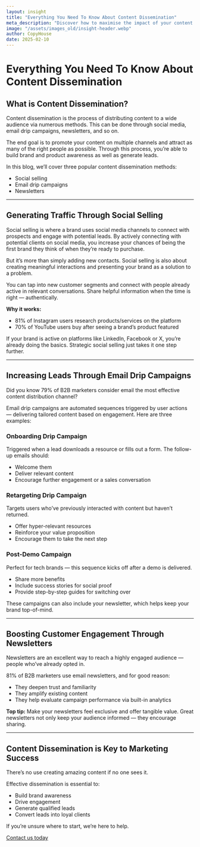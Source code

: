```yaml
---
layout: insight
title: "Everything You Need To Know About Content Dissemination"
meta_description: "Discover how to maximise the impact of your content using social selling, email drip campaigns and newsletters to generate leads and boost engagement."
image: "/assets/images_old/insight-header.webp"
author: CopyHouse
date: 2025-02-10
---
```


# Everything You Need To Know About Content Dissemination

## What is Content Dissemination?

Content dissemination is the process of distributing content to a wide audience via numerous methods. This can be done through social media, email drip campaigns, newsletters, and so on.

The end goal is to promote your content on multiple channels and attract as many of the right people as possible. Through this process, you’re able to build brand and product awareness as well as generate leads.

In this blog, we’ll cover three popular content dissemination methods:

- Social selling  
- Email drip campaigns  
- Newsletters  

---

## Generating Traffic Through Social Selling

Social selling is where a brand uses social media channels to connect with prospects and engage with potential leads. By actively connecting with potential clients on social media, you increase your chances of being the first brand they think of when they’re ready to purchase.

But it’s more than simply adding new contacts. Social selling is also about creating meaningful interactions and presenting your brand as a solution to a problem.

You can tap into new customer segments and connect with people already active in relevant conversations. Share helpful information when the time is right — authentically.

**Why it works:**

- 81% of Instagram users research products/services on the platform  
- 70% of YouTube users buy after seeing a brand’s product featured  

If your brand is active on platforms like LinkedIn, Facebook or X, you’re already doing the basics. Strategic social selling just takes it one step further.

---

## Increasing Leads Through Email Drip Campaigns

Did you know 79% of B2B marketers consider email the most effective content distribution channel?

Email drip campaigns are automated sequences triggered by user actions — delivering tailored content based on engagement. Here are three examples:

### Onboarding Drip Campaign  
Triggered when a lead downloads a resource or fills out a form. The follow-up emails should:

- Welcome them  
- Deliver relevant content  
- Encourage further engagement or a sales conversation  

### Retargeting Drip Campaign  
Targets users who’ve previously interacted with content but haven’t returned.

- Offer hyper-relevant resources  
- Reinforce your value proposition  
- Encourage them to take the next step  

### Post-Demo Campaign  
Perfect for tech brands — this sequence kicks off after a demo is delivered.

- Share more benefits  
- Include success stories for social proof  
- Provide step-by-step guides for switching over  

These campaigns can also include your newsletter, which helps keep your brand top-of-mind.

---

## Boosting Customer Engagement Through Newsletters

Newsletters are an excellent way to reach a highly engaged audience — people who’ve already opted in.

81% of B2B marketers use email newsletters, and for good reason:

- They deepen trust and familiarity  
- They amplify existing content  
- They help evaluate campaign performance via built-in analytics  

**Top tip:** Make your newsletters feel exclusive and offer tangible value. Great newsletters not only keep your audience informed — they encourage sharing.

---

## Content Dissemination is Key to Marketing Success

There’s no use creating amazing content if no one sees it.

Effective dissemination is essential to:

- Build brand awareness  
- Drive engagement  
- Generate qualified leads  
- Convert leads into loyal clients  

If you’re unsure where to start, we’re here to help.

[Contact us today](https://www.copyhouse.io/contact)
